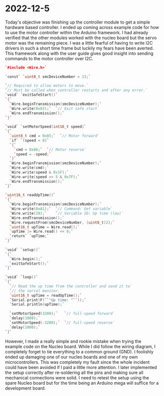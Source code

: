 # 2022-12-5

Today's objective was finishing up the controller module to get a simple hardware based controller. I ended up coming across example code for how to use the motor controller within the Arduino framework. I had already verified that the other modules worked with the nucleo board but the servo motor was the remaining piece. I was a little fearful of having to write I2C drivers in such a short time frame but luckily my fears have been averted. This framework along with the user guide gives good insight into sending commands to the motor controller over I2C. 

```cpp
`#include <Wire.h>`  
   
`const` `uint8_t smcDeviceNumber = 13;`  
   
`// Required to allow motors to move.`  
`// Must be called when controller restarts and after any error.`  
`void` `exitSafeStart()`  
`{`  
  `Wire.beginTransmission(smcDeviceNumber);`  
  `Wire.write(0x83);`  `// Exit safe start`  
  `Wire.endTransmission();`  
`}`  
   
`void` `setMotorSpeed(int16_t speed)`  
`{`  
  `uint8_t cmd = 0x85;`  `// Motor forward`  
  `if` `(speed < 0)`  
  `{`  
    `cmd = 0x86;`  `// Motor reverse`  
    `speed = -speed;`  
  `}`  
  `Wire.beginTransmission(smcDeviceNumber);`  
  `Wire.write(cmd);`  
  `Wire.write(speed & 0x1F);`  
  `Wire.write(speed >> 5 & 0x7F);`  
  `Wire.endTransmission();`  
`}`  
   
`uint16_t readUpTime()`  
`{`  
  `Wire.beginTransmission(smcDeviceNumber);`  
  `Wire.write(0xA1);`  `// Command: Get variable`  
  `Wire.write(28);`    `// Variable ID: Up time (low)`  
  `Wire.endTransmission();`  
  `Wire.requestFrom(smcDeviceNumber, (uint8_t)2);`  
  `uint16_t upTime = Wire.read();`  
  `upTime |= Wire.read() << 8;`  
  `return` `upTime;`  
`}`  
   
`void` `setup()`  
`{`  
  `Wire.begin();`  
  `exitSafeStart();`  
`}`  
   
`void` `loop()`  
`{`  
  `// Read the up time from the controller and send it to`  
  `// the serial monitor.`  
  `uint16_t upTime = readUpTime();`  
  `Serial.print(F(``"Up time: "``));`  
  `Serial.println(upTime);`  
   
  `setMotorSpeed(3200);`   `// full-speed forward`  
  `delay(1000);`  
  `setMotorSpeed(-3200);`  `// full-speed reverse`  
  `delay(1000);`  
`}`
```


However, I made a really simple and rookie mistake when trying the example code on the Nucleo board. While I did follow the wiring diagram, I completely forget to tie everything to a common ground (GND). I foolishly ended up damaging one of our nucleo boards and one of my own microcontrollers. This was completely my fault since the whole incident could have been avoided if I paid a little more attention. I later implemented the setup correctly after re-soldering all the pins and making sure all mechanical connections were solid. I need to retest the setup using the spare Nucleo board but for the time being an Arduino mega will suffice for a development board. 